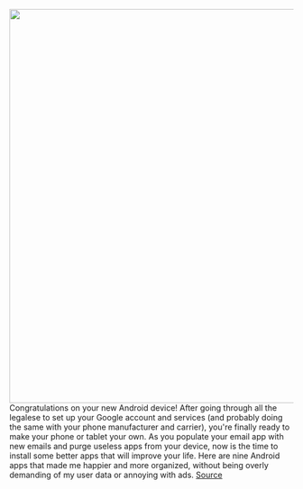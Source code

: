 <img src='https://cdn.vox-cdn.com/thumbor/SEOnKt96BPK-um57n-BBlepVjFo=/0x0:3000x2000/1200x675/filters:focal(969x972:1449x1452)/cdn.vox-cdn.com/uploads/chorus_image/image/70317353/RoundUpArt_AndroidApps.0.jpg' width='700px' /><br/>
Congratulations on your new Android device! After going through all the legalese to set up your Google account and services (and probably doing the same with your phone manufacturer and carrier), you're finally ready to make your phone or tablet your own. As you populate your email app with new emails and purge useless apps from your device, now is the time to install some better apps that will improve your life. Here are nine Android apps that made me happier and more organized, without being overly demanding of my user data or annoying with ads.
<a href='https://www.theverge.com/22819283/android-best-apps-2021'> Source <a/>